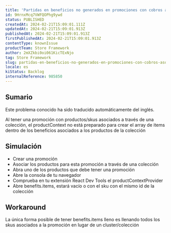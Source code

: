 ```yaml
---
title: 'Partidas en beneficios no generados en promociones con cobros asociados'
id: 9HrnxMcq7VWFQOPhg9ywd
status: PUBLISHED
createdAt: 2024-02-21T15:09:01.111Z
updatedAt: 2024-02-21T15:09:01.913Z
publishedAt: 2024-02-21T15:09:01.913Z
firstPublishedAt: 2024-02-21T15:09:01.913Z
contentType: knownIssue
productTeam: Store Framework
author: 2mXZkbi0oi061KicTExNjo
tag: Store Framework
slug: partidas-en-beneficios-no-generados-en-promociones-con-cobros-asociados
locale: es
kiStatus: Backlog
internalReference: 985850
---
```


## Sumario

<div class="alert alert-info">
  <p>Este problema conocido ha sido traducido automáticamente del inglés.</p>
</div>



Al tener una promoción con productos/skus asociados a través de una colección, el productContext no está preparado para crear el array de items dentro de los beneficios asociados a los productos de la colección


##

## Simulación




- Crear una promoción
- Asociar los productos para esta promoción a través de una colección
- Abra uno de los productos que debe tener una promoción
- Abre la consola de tu navegador
- Comprueba en tu extensión React Dev Tools el productContextProvider
- Abre benefits.items, estará vacío o con el sku con el mismo id de la colección



## Workaround



La única forma posible de tener benefits.items lleno es llenando todos los skus asociados a la promoción en lugar de un cluster/colección





